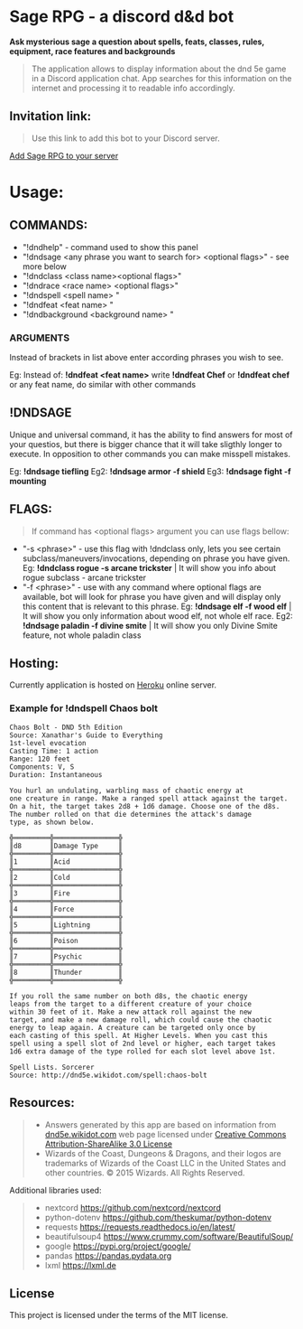 # Sage RPG - a discord d&d bot
**Ask mysterious sage a question about spells, feats, classes, rules, equipment, race features and backgrounds**
> The application allows to display information about the dnd 5e game in 
> a Discord application chat.
>  App searches for this information on the internet and processing it to readable info accordingly.

## Invitation link:
> Use this link to add this bot to your Discord server.

[Add Sage RPG to your server](https://discord.com/api/oauth2/authorize?client_id=986263052108324904&permissions=277025778688&scope=bot)

 
# Usage:
## COMMANDS:
- "!dndhelp" - command used to show this panel
- "!dndsage \<any  phrase  you  want  to  search  for> \<optional  flags>" - see more below
- "!dndclass \<class  name>\<optional  flags>"
- "!dndrace \<race  name> \<optional  flags>"
- "!dndspell \<spell  name> "
- "!dndfeat \<feat  name> "
- "!dndbackground \<background  name> "
### ARGUMENTS
Instead of brackets in list above enter according phrases you wish to see.

Eg: Instead of: **!dndfeat \<feat  name>** write **!dndfeat Chef** or **!dndfeat chef** or any feat name, do similar with other commands

## !DNDSAGE

Unique and universal command, it has the ability to find answers for most of your questios, but there is bigger chance that it will take sligthly longer to execute. In opposition to other commands you can make misspell mistakes.

 Eg: **!dndsage tiefling** 
 Eg2: **!dndsage armor -f shield** 
 Eg3: **!dndsage fight -f mounting**

  
## FLAGS:

> If command has \<optional  flags> argument you can use flags bellow:

- "-s \<phrase>" - use this flag with !dndclass only, lets you see certain
subclass/maneuvers/invocations, depending on phrase you have given.
Eg: **!dndclass rogue -s arcane trickster** | It will show you info about rogue subclass - arcane trickster
- "-f \<phrase>" - use with any command where optional flags are available, bot will look for phrase you have given and will display only this content that is relevant to this phrase.
Eg: **!dndsage elf -f wood elf** | It will show you only information about wood elf, not whole elf race.
Eg2: **!dndsage paladin -f divine smite** | It will show you only Divine Smite feature, not whole paladin class

## Hosting:
Currently application is hosted on [Heroku](http://heroku.com) online server.

### Example for !dndspell Chaos bolt
```
Chaos Bolt - DND 5th Edition
Source: Xanathar's Guide to Everything 
1st-level evocation 
Casting Time: 1 action 
Range: 120 feet 
Components: V, S 
Duration: Instantaneous 

You hurl an undulating, warbling mass of chaotic energy at 
one creature in range. Make a ranged spell attack against the target. 
On a hit, the target takes 2d8 + 1d6 damage. Choose one of the d8s. 
The number rolled on that die determines the attack's damage 
type, as shown below.
    
╬═════════╬════════════════╬
║d8       ║Damage Type     ║
╬═════════╬════════════════╬
║1        ║Acid            ║
╬═════════╬════════════════╬
║2        ║Cold            ║
╬═════════╬════════════════╬
║3        ║Fire            ║
╬═════════╬════════════════╬
║4        ║Force           ║
╬═════════╬════════════════╬
║5        ║Lightning       ║
╬═════════╬════════════════╬
║6        ║Poison          ║
╬═════════╬════════════════╬
║7        ║Psychic         ║
╬═════════╬════════════════╬
║8        ║Thunder         ║
╬═════════╬════════════════╬

If you roll the same number on both d8s, the chaotic energy
leaps from the target to a different creature of your choice 
within 30 feet of it. Make a new attack roll against the new 
target, and make a new damage roll, which could cause the chaotic 
energy to leap again. A creature can be targeted only once by 
each casting of this spell. At Higher Levels. When you cast this 
spell using a spell slot of 2nd level or higher, each target takes 
1d6 extra damage of the type rolled for each slot level above 1st. 

Spell Lists. Sorcerer
Source: http://dnd5e.wikidot.com/spell:chaos-bolt 
```
## Resources:
> - Answers generated by this app are based on information from [dnd5e.wikidot.com](http://dnd5e.wikidot.com) web page licensed under [Creative Commons Attribution-ShareAlike 3.0 License](http://creativecommons.org/licenses/by-sa/3.0/)
> - Wizards of the Coast, Dungeons & Dragons, and their logos are trademarks of Wizards of the Coast LLC in the United States and other countries. © 2015 Wizards. All Rights Reserved.
 
Additional libraries used:
> - nextcord https://github.com/nextcord/nextcord 
> - python-dotenv https://github.com/theskumar/python-dotenv
> - requests https://requests.readthedocs.io/en/latest/ 
> - beautifulsoup4 https://www.crummy.com/software/BeautifulSoup/ 
> - google https://pypi.org/project/google/ 
> - pandas https://pandas.pydata.org 
> - lxml https://lxml.de

## License 
This project is licensed under the terms of the MIT license.